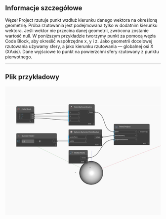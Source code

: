 ## Informacje szczegółowe
Węzeł Project rzutuje punkt wzdłuż kierunku danego wektora na określoną geometrię. Próba rzutowania jest podejmowana tylko w dodatnim kierunku wektora. Jeśli wektor nie przecina danej geometrii, zwrócona zostanie wartość null. W poniższym przykładzie tworzymy punkt za pomocą węzła Code Block, aby określić współrzędne x, y i z. Jako geometrii docelowej rzutowania używamy sfery, a jako kierunku rzutowania — globalnej osi X (XAxis). Dane wyjściowe to punkt na powierzchni sfery rzutowany z punktu pierwotnego.
___
## Plik przykładowy

![Project](./Autodesk.DesignScript.Geometry.Point.Project_img.jpg)

